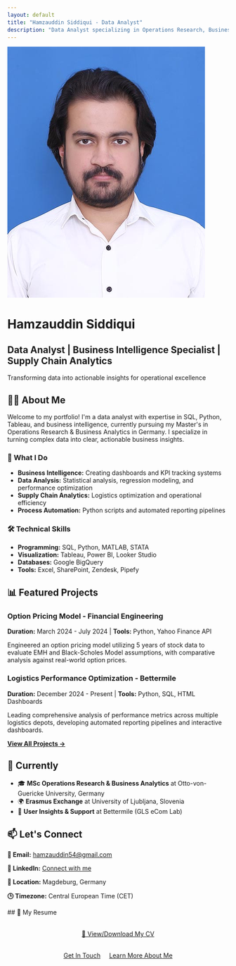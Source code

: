 ```yaml
---
layout: default
title: "Hamzauddin Siddiqui - Data Analyst"
description: "Data Analyst specializing in Operations Research, Business Analytics, and Supply Chain optimization"
---
```


<div class="hero-section">
  <div class="profile-section">
    <img src="./23 Hamza.jpg" alt="Hamzauddin Siddiqui" class="profile-image">
    <div>
      <h1>Hamzauddin Siddiqui</h1>
      <h2>Data Analyst | Business Intelligence Specialist | Supply Chain Analytics</h2>
      <p>Transforming data into actionable insights for operational excellence</p>
    </div>
  </div>
</div>

## 👨‍💼 About Me

Welcome to my portfolio! I'm a data analyst with expertise in SQL, Python, Tableau, and business intelligence, currently pursuing my Master's in Operations Research & Business Analytics in Germany. I specialize in turning complex data into clear, actionable business insights.

<div class="skills-grid">
  <div class="skill-card">
    <h3>🎯 What I Do</h3>
    <ul>
      <li><strong>Business Intelligence:</strong> Creating dashboards and KPI tracking systems</li>
      <li><strong>Data Analysis:</strong> Statistical analysis, regression modeling, and performance optimization</li>
      <li><strong>Supply Chain Analytics:</strong> Logistics optimization and operational efficiency</li>
      <li><strong>Process Automation:</strong> Python scripts and automated reporting pipelines</li>
    </ul>
  </div>
  
  <div class="skill-card">
    <h3>🛠️ Technical Skills</h3>
    <ul>
      <li><strong>Programming:</strong> SQL, Python, MATLAB, STATA</li>
      <li><strong>Visualization:</strong> Tableau, Power BI, Looker Studio</li>
      <li><strong>Databases:</strong> Google BigQuery</li>
      <li><strong>Tools:</strong> Excel, SharePoint, Zendesk, Pipefy</li>
    </ul>
  </div>
</div>

## 📊 Featured Projects

<div class="project-card">
  <h3>Option Pricing Model - Financial Engineering</h3>
  <p><strong>Duration:</strong> March 2024 - July 2024 | <strong>Tools:</strong> Python, Yahoo Finance API</p>
  <p>Engineered an option pricing model utilizing 5 years of stock data to evaluate EMH and Black-Scholes Model assumptions, with comparative analysis against real-world option prices.</p>
</div>

<div class="project-card">
  <h3>Logistics Performance Optimization - Bettermile</h3>
  <p><strong>Duration:</strong> December 2024 - Present | <strong>Tools:</strong> Python, SQL, HTML Dashboards</p>
  <p>Leading comprehensive analysis of performance metrics across multiple logistics depots, developing automated reporting pipelines and interactive dashboards.</p>
</div>

[**View All Projects →**](./projects)

## 📍 Currently

- 🎓 **MSc Operations Research & Business Analytics** at Otto-von-Guericke University, Germany
- 🌍 **Erasmus Exchange** at University of Ljubljana, Slovenia  
- 💼 **User Insights & Support** at Bettermile (GLS eCom Lab)

## 📫 Let's Connect

<div class="contact-info">
  <p><strong>📧 Email:</strong> <a href="mailto:hamzauddin54@gmail.com">hamzauddin54@gmail.com</a></p>
  <p><strong>💼 LinkedIn:</strong> <a href="https://www.linkedin.com/in/hamzauddin-siddiqui-786180175" target="_blank">Connect with me</a></p>
  <p><strong>📍 Location:</strong> Magdeburg, Germany</p>
  <p><strong>🕒 Timezone:</strong> Central European Time (CET)</p>
</div>
## 📄 My Resume

<p style="text-align: center; margin: 2rem 0;">
  <a href="./assets/documents/Hamzauddin_Siddiqui_CV.pdf" target="_blank" class="btn">
    📄 View/Download My CV
  </a>
</p>
<p style="text-align: center; margin-top: 2rem;">
  <a href="./contact" class="btn">Get In Touch</a>
  <a href="./about" class="btn" style="margin-left: 1rem;">Learn More About Me</a>
</p>
